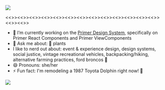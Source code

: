 ![](https://img1.picmix.com/output/stamp/normal/2/4/2/9/449242_369a1.gif)

<<>><<>><<>><<>><<>><<>><<>><<>><<>><<>><<>><<>><<>><<>><<>>

- 🔭 I’m currently working on the [Primer Design System](https://primer.style), specifically on Primer React Components and Primer ViewComponents
- 💬 Ask me about: 🌱 plants
- I like to nerd out about: event & experience design, design systems, social justice, vintage recreational vehicles, backpacking/hiking, alternative farming practices, ford broncos 🐎
- 😄 Pronouns: she/her
- ⚡ Fun fact: I'm remodeling a 1987 Toyota Dolphin right now! 🐬


![](https://lh3.googleusercontent.com/proxy/6tDb-KqBgtf6B0gzL-XEtpDe9jDcx67OCfpK59AgoUHasnmYxhXkHo-0rKVtRxOevRSUgh8WGrwdoTW5t4c86IK0TQq-sJqfczUc3c1g4WjJlIFjQGoxO7SzHQ)
